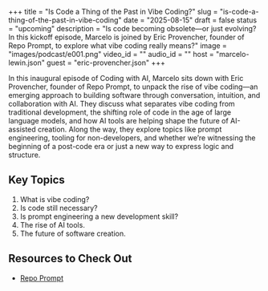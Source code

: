 +++
title = "Is Code a Thing of the Past in Vibe Coding?"
slug = "is-code-a-thing-of-the-past-in-vibe-coding"
date = "2025-08-15"
draft = false
status = "upcoming"
description = "Is code becoming obsolete—or just evolving? In this kickoff episode, Marcelo is joined by Eric Provencher, founder of Repo Prompt, to explore what vibe coding really means?"
image = "images/podcast/e001.png"
video_id = ""
audio_id = ""
host = "marcelo-lewin.json"
guest = "eric-provencher.json"
+++

In this inaugural episode of Coding with AI, Marcelo sits down with Eric Provencher, founder of Repo Prompt, to unpack the rise of vibe coding—an emerging approach to building software through conversation, intuition, and collaboration with AI. They discuss what separates vibe coding from traditional development, the shifting role of code in the age of large language models, and how AI tools are helping shape the future of AI-assisted creation. Along the way, they explore topics like prompt engineering, tooling for non-developers, and whether we’re witnessing the beginning of a post-code era or just a new way to express logic and structure.

## Key Topics

1. What is vibe coding?
2. Is code still necessary?
3. Is prompt engineering a new development skill?
4. The rise of AI tools.
5. The future of software creation.

## Resources to Check Out

- [Repo Prompt](https://repoprompt.com/)